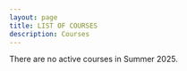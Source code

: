 ```yaml
---
layout: page
title: LIST OF COURSES
description: Courses
---
```

There are no active courses in Summer 2025.
